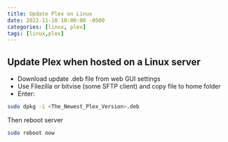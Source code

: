 ```yaml
---
title: Update Plex on Linux
date: 2022-11-10 10:00:00 -0500
categories: [linux, plex]
tags: [linux,plex]
---
```


## Update Plex when hosted on a Linux server

* Download update .deb file from web GUI settings
* Use Filezilla or bitvise (some SFTP client) and copy file to home folder
* Enter:

```bash
sudo dpkg -i <The_Newest_Plex_Version>.deb
```

Then reboot server

```bash
sudo reboot now
```
